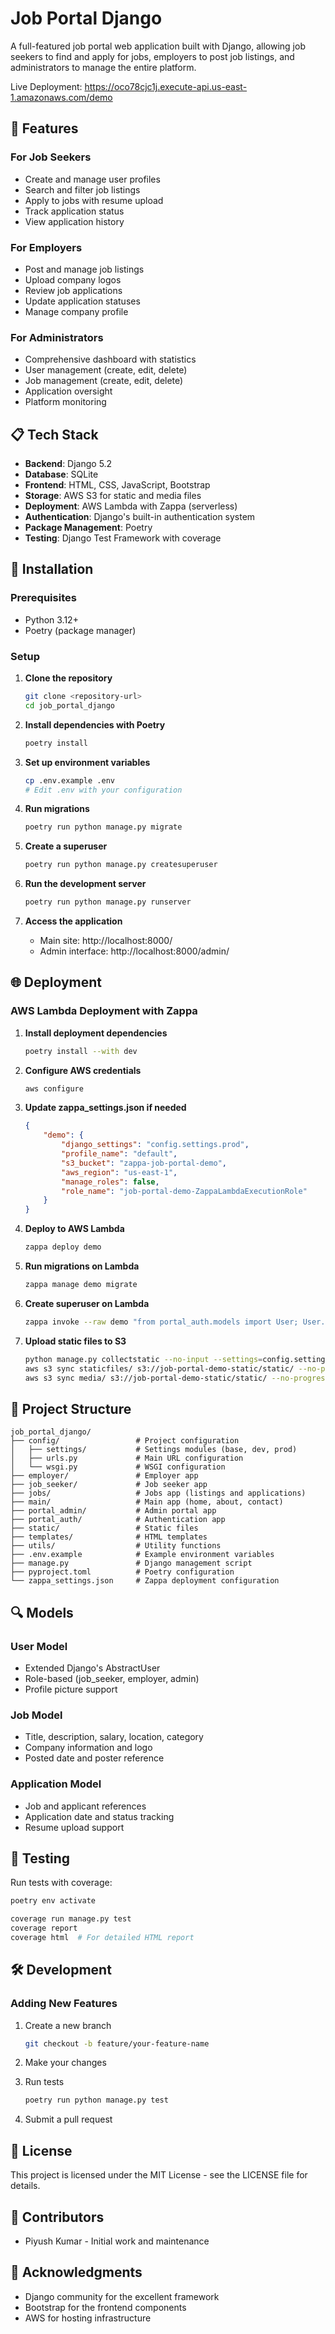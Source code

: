 # Job Portal Django

A full-featured job portal web application built with Django, allowing job seekers to find and apply for jobs, employers to post job listings, and administrators to manage the entire platform.

Live Deployment: https://oco78cjc1j.execute-api.us-east-1.amazonaws.com/demo

## 🌟 Features

### For Job Seekers
- Create and manage user profiles
- Search and filter job listings
- Apply to jobs with resume upload
- Track application status
- View application history

### For Employers
- Post and manage job listings
- Upload company logos
- Review job applications
- Update application statuses
- Manage company profile

### For Administrators
- Comprehensive dashboard with statistics
- User management (create, edit, delete)
- Job management (create, edit, delete)
- Application oversight
- Platform monitoring

## 📋 Tech Stack

- **Backend**: Django 5.2
- **Database**: SQLite
- **Frontend**: HTML, CSS, JavaScript, Bootstrap
- **Storage**: AWS S3 for static and media files
- **Deployment**: AWS Lambda with Zappa (serverless)
- **Authentication**: Django's built-in authentication system
- **Package Management**: Poetry
- **Testing**: Django Test Framework with coverage

## 🚀 Installation

### Prerequisites
- Python 3.12+
- Poetry (package manager)

### Setup

1. **Clone the repository**
   ```bash
   git clone <repository-url>
   cd job_portal_django
   ```

2. **Install dependencies with Poetry**
   ```bash
   poetry install
   ```

3. **Set up environment variables**
   ```bash
   cp .env.example .env
   # Edit .env with your configuration
   ```

4. **Run migrations**
   ```bash
   poetry run python manage.py migrate
   ```

5. **Create a superuser**
   ```bash
   poetry run python manage.py createsuperuser
   ```

6. **Run the development server**
   ```bash
   poetry run python manage.py runserver
   ```

7. **Access the application**
   - Main site: http://localhost:8000/
   - Admin interface: http://localhost:8000/admin/

## 🌐 Deployment

### AWS Lambda Deployment with Zappa

1. **Install deployment dependencies**
   ```bash
   poetry install --with dev
   ```

2. **Configure AWS credentials**
   ```bash
   aws configure
   ```

3. **Update zappa_settings.json if needed**
   ```json
   {
       "demo": {
           "django_settings": "config.settings.prod",
           "profile_name": "default",
           "s3_bucket": "zappa-job-portal-demo",
           "aws_region": "us-east-1",
           "manage_roles": false,
           "role_name": "job-portal-demo-ZappaLambdaExecutionRole"
       }
   }
   ```

4. **Deploy to AWS Lambda**
   ```bash
   zappa deploy demo
   ```

5. **Run migrations on Lambda**
   ```bash
   zappa manage demo migrate
   ```

6. **Create superuser on Lambda**
   ```bash
   zappa invoke --raw demo "from portal_auth.models import User; User.objects.create_superuser('admin', 'admin@example.com', 'securepassword', role='admin')"
   ```

7. **Upload static files to S3**
   ```bash
   python manage.py collectstatic --no-input --settings=config.settings.prod
   aws s3 sync staticfiles/ s3://job-portal-demo-static/static/ --no-progress
   aws s3 sync media/ s3://job-portal-demo-static/static/ --no-progress
   ```

## 📁 Project Structure

```
job_portal_django/
├── config/                 # Project configuration
│   ├── settings/           # Settings modules (base, dev, prod)
│   ├── urls.py             # Main URL configuration
│   └── wsgi.py             # WSGI configuration
├── employer/               # Employer app
├── job_seeker/             # Job seeker app
├── jobs/                   # Jobs app (listings and applications)
├── main/                   # Main app (home, about, contact)
├── portal_admin/           # Admin portal app
├── portal_auth/            # Authentication app
├── static/                 # Static files
├── templates/              # HTML templates
├── utils/                  # Utility functions
├── .env.example            # Example environment variables
├── manage.py               # Django management script
├── pyproject.toml          # Poetry configuration
└── zappa_settings.json     # Zappa deployment configuration
```

## 🔍 Models

### User Model
- Extended Django's AbstractUser
- Role-based (job_seeker, employer, admin)
- Profile picture support

### Job Model
- Title, description, salary, location, category
- Company information and logo
- Posted date and poster reference

### Application Model
- Job and applicant references
- Application date and status tracking
- Resume upload support

## 🧪 Testing

Run tests with coverage:

```bash
poetry env activate

coverage run manage.py test
coverage report
coverage html  # For detailed HTML report
```

## 🛠️ Development

### Adding New Features

1. Create a new branch
   ```bash
   git checkout -b feature/your-feature-name
   ```

2. Make your changes

3. Run tests
   ```bash
   poetry run python manage.py test
   ```

4. Submit a pull request

## 📄 License

This project is licensed under the MIT License - see the LICENSE file for details.

## 👥 Contributors

- Piyush Kumar - Initial work and maintenance

## 🙏 Acknowledgments

- Django community for the excellent framework
- Bootstrap for the frontend components
- AWS for hosting infrastructure